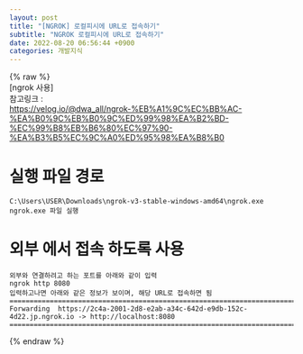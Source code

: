 ```yaml
---  
layout: post  
title: "[NGROK] 로컬피시에 URL로 접속하기"  
subtitle: "NGROK 로컬피시에 URL로 접속하기"  
date: 2022-08-20 06:56:44 +0900  
categories: 개발지식  
---  
```

{% raw %}  
[ngrok 사용]  
	참고링크 :  
		https://velog.io/@dwa_all/ngrok-%EB%A1%9C%EC%BB%AC-%EA%B0%9C%EB%B0%9C%ED%99%98%EA%B2%BD-%EC%99%B8%EB%B6%80%EC%97%90-%EA%B3%B5%EC%9C%A0%ED%95%98%EA%B8%B0  
  
# 실행 파일 경로  
	C:\Users\USER\Downloads\ngrok-v3-stable-windows-amd64\ngrok.exe  
	ngrok.exe 파일 실행  
  
# 외부 에서 접속 하도록 사용  
  
	외부와 연결하려고 하는 포트를 아래와 같이 입력  
	ngrok http 8080  
	입력하고나면 아래와 같은 정보가 보이며, 해당 URL로 접속하면 됨  
	=================================================================================================================  
	Forwarding  https://2c4a-2001-2d8-e2ab-a34c-642d-e9db-152c-4d22.jp.ngrok.io -> http://localhost:8080  
	=================================================================================================================  
{% endraw %}